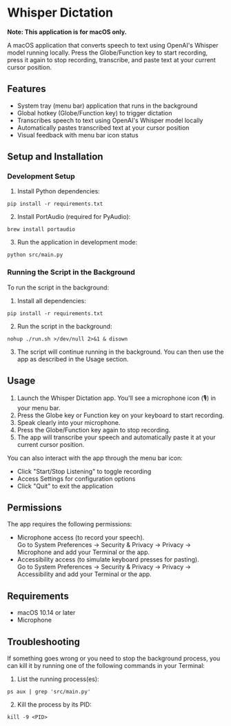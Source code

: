 # Whisper Dictation

**Note: This application is for macOS only.**

A macOS application that converts speech to text using OpenAI's Whisper model running locally. Press the Globe/Function key to start recording, press it again to stop recording, transcribe, and paste text at your current cursor position.

## Features

- System tray (menu bar) application that runs in the background
- Global hotkey (Globe/Function key) to trigger dictation
- Transcribes speech to text using OpenAI's Whisper model locally
- Automatically pastes transcribed text at your cursor position
- Visual feedback with menu bar icon status

## Setup and Installation

### Development Setup

1. Install Python dependencies:
```
pip install -r requirements.txt
```

2. Install PortAudio (required for PyAudio):
```
brew install portaudio
```

3. Run the application in development mode:
```
python src/main.py
```

### Running the Script in the Background

To run the script in the background:

1. Install all dependencies:
```
pip install -r requirements.txt
```

2. Run the script in the background:
```
nohup ./run.sh >/dev/null 2>&1 & disown
```

3. The script will continue running in the background. You can then use the app as described in the Usage section.

## Usage

1. Launch the Whisper Dictation app. You'll see a microphone icon (🎙️) in your menu bar.
2. Press the Globe key or Function key on your keyboard to start recording.
3. Speak clearly into your microphone.
4. Press the Globe/Function key again to stop recording.
5. The app will transcribe your speech and automatically paste it at your current cursor position.

You can also interact with the app through the menu bar icon:
- Click "Start/Stop Listening" to toggle recording
- Access Settings for configuration options
- Click "Quit" to exit the application

## Permissions

The app requires the following permissions:
- Microphone access (to record your speech).  
  Go to System Preferences → Security & Privacy → Privacy → Microphone and add your Terminal or the app.
- Accessibility access (to simulate keyboard presses for pasting).  
  Go to System Preferences → Security & Privacy → Privacy → Accessibility and add your Terminal or the app.

## Requirements

- macOS 10.14 or later
- Microphone

## Troubleshooting

If something goes wrong or you need to stop the background process, you can kill it by running one of the following commands in your Terminal:

1. List the running process(es):
```
ps aux | grep 'src/main.py'
```
2. Kill the process by its PID:
```
kill -9 <PID>
```

